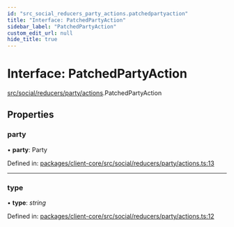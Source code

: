 ```yaml
---
id: "src_social_reducers_party_actions.patchedpartyaction"
title: "Interface: PatchedPartyAction"
sidebar_label: "PatchedPartyAction"
custom_edit_url: null
hide_title: true
---
```


# Interface: PatchedPartyAction

[src/social/reducers/party/actions](../modules/src_social_reducers_party_actions.md).PatchedPartyAction

## Properties

### party

• **party**: Party

Defined in: [packages/client-core/src/social/reducers/party/actions.ts:13](https://github.com/xr3ngine/xr3ngine/blob/2d83606b6/packages/client-core/src/social/reducers/party/actions.ts#L13)

___

### type

• **type**: *string*

Defined in: [packages/client-core/src/social/reducers/party/actions.ts:12](https://github.com/xr3ngine/xr3ngine/blob/2d83606b6/packages/client-core/src/social/reducers/party/actions.ts#L12)

